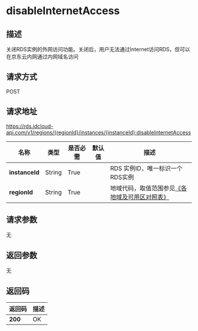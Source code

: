 # disableInternetAccess


## 描述
关闭RDS实例的外网访问功能。关闭后，用户无法通过Internet访问RDS，但可以在京东云内网通过内网域名访问

## 请求方式
POST

## 请求地址
https://rds.jdcloud-api.com/v1/regions/{regionId}/instances/{instanceId}:disableInternetAccess

|名称|类型|是否必需|默认值|描述|
|---|---|---|---|---|
|**instanceId**|String|True| |RDS 实例ID，唯一标识一个RDS实例|
|**regionId**|String|True| |地域代码，取值范围参见[《各地域及可用区对照表》](../Enum-Definitions/Regions-AZ.md)|

## 请求参数
无


## 返回参数
无


## 返回码
|返回码|描述|
|---|---|
|**200**|OK|
